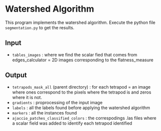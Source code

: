 # Watershed Algorithm

This program implements the watershed algorithm. 
Execute the python file `segmentation.py` to get the results.

## Input 

- `tables_images` : where we find the scalar fied that comes from edges_calculator = 2D images corresponding to the flatness_measure

## Output 

- `tetrapods_mask_all` (parent directory) : for each tetrapod = an image where ones correspond to the pixels where the tetrapod is and zeros where it is not. 
- `gradients` : proprocessing of the input image 
- `labels` : all the labels found before applying the watershed algorithm
- `markers` : all the instances found
- `ajaccio_patches_classified_colors` : the correspodings .las files where a scalar field was added to identify each tetrapod identified
